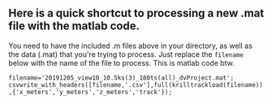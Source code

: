 ## Here is a quick shortcut to processing a new .mat file with the matlab code. 

You need to have the included .m files above in your directory, as well as the data (.mat) that you're trying to process. Just replace the ```filename``` below with the name of the file to process. This is matlab code btw.

```filename='20191205_view10_10.5ks(3)_180ts(all)_dvProject.mat';```
```csvwrite_with_headers([filename,'.csv'],full(krilltrackload(filename)),{'x_meters','y_meters','z_meters','track'});```

